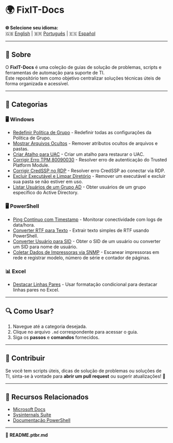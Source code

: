 # 🌍 FixIT-Docs

**🌐 Selecione seu idioma:**  
🇬🇧 [English](./README.md) | 🇧🇷 [Português](./README.ptbr.md) | 🇪🇸 [Español](./README.es.md)  

---

## 📌 Sobre  
O **FixIT-Docs** é uma coleção de guias de solução de problemas, scripts e ferramentas de automação para suporte de TI.  
Este repositório tem como objetivo centralizar soluções técnicas úteis de forma organizada e acessível.  

---

## 📂 Categorias  

### 🖥️ Windows
- [Redefinir Política de Grupo](./Windows/reset-group-policy.md) - Redefinir todas as configurações da Política de Grupo.
- [Mostrar Arquivos Ocultos](./Windows/show-hidden-files.md) - Remover atributos ocultos de arquivos e pastas.
- [Criar Atalho para UAC](./Windows/enable-uac-shortcut.md) - Criar um atalho para restaurar o UAC.
- [Corrigir Erro TPM 80090030](./Windows/fix-tpm-80090030.md) - Resolver erro de autenticação do Trusted Platform Module.
- [Corrigir CredSSP no RDP](./Windows/fix-credssp-rdp.md) - Resolver erro CredSSP ao conectar via RDP.
- [Excluir Executável e Limpar Diretório](./Windows/delete-exe-cleanup.md) - Remover um executável e excluir sua pasta se não estiver em uso.
- [Listar Usuários de um Grupo AD](./Windows/list-ad-group-users.md) - Obter usuários de um grupo específico do Active Directory.

### 🖥️ PowerShell
- [Ping Contínuo com Timestamp](./Powershell/continuous-ping-log.md) - Monitorar conectividade com logs de data/hora.
- [Converter RTF para Texto](./Powershell/convert-rtf-text.md) - Extrair texto simples de RTF usando PowerShell.
- [Converter Usuário para SID](./Powershell/convert-user-sid.md) - Obter o SID de um usuário ou converter um SID para nome de usuário.
- [Coletar Dados de Impressoras via SNMP](./Powershell/snmp-printer-inventory.md) - Escanear impressoras em rede e registrar modelo, número de série e contador de páginas.

### 📊 Excel
- [Destacar Linhas Pares](./Excel/excel-even-rows.md) - Usar formatação condicional para destacar linhas pares no Excel.

---

## 🔍 Como Usar?  
1. Navegue até a categoria desejada.  
2. Clique no arquivo `.md` correspondente para acessar o guia.  
3. Siga os **passos** e **comandos** fornecidos.  

---

## 📢 Contribuir  
Se você tem scripts úteis, dicas de solução de problemas ou soluções de TI, sinta-se à vontade para **abrir um pull request** ou sugerir atualizações! 🚀  

---

## 🔗 Recursos Relacionados  
- [Microsoft Docs](https://docs.microsoft.com/)  
- [Sysinternals Suite](https://docs.microsoft.com/en-us/sysinternals/)  
- [Documentação PowerShell](https://docs.microsoft.com/en-us/powershell/)  

---

📂 **README.ptbr.md**